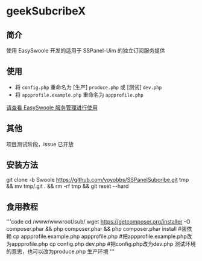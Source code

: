
# geekSubcribeX

## 简介

使用 EasySwoole 开发的适用于 SSPanel-Uim 的独立订阅服务提供

## 使用

- 将 `config.php` 重命名为 [生产] `produce.php` 或 [测试] `dev.php`
- 将 `appprofile.example.php` 重命名为 `appprofile.php`

[请查看 EasySwoole 服务管理进行使用](https://www.easyswoole.com/Cn/QuickStart/server.html)

## 其他

项目测试阶段，issue 已开放

## 安装方法
git clone -b Swoole https://github.com/yoyobbs/SSPanelSubcribe.git tmp && mv tmp/.git . && rm -rf tmp && git reset --hard

## 食用教程
'''code
cd /www/wwwroot/sub/
wget https://getcomposer.org/installer -O composer.phar && php composer.phar && php composer.phar install    #装依赖
cp appprofile.example.php appprofile.php  #把appprofile.example.php改为appprofile.php
cp config.php dev.php  #把config.php改为dev.php 测试环境的意思，也可以改为produce.php 生产环境
'''

